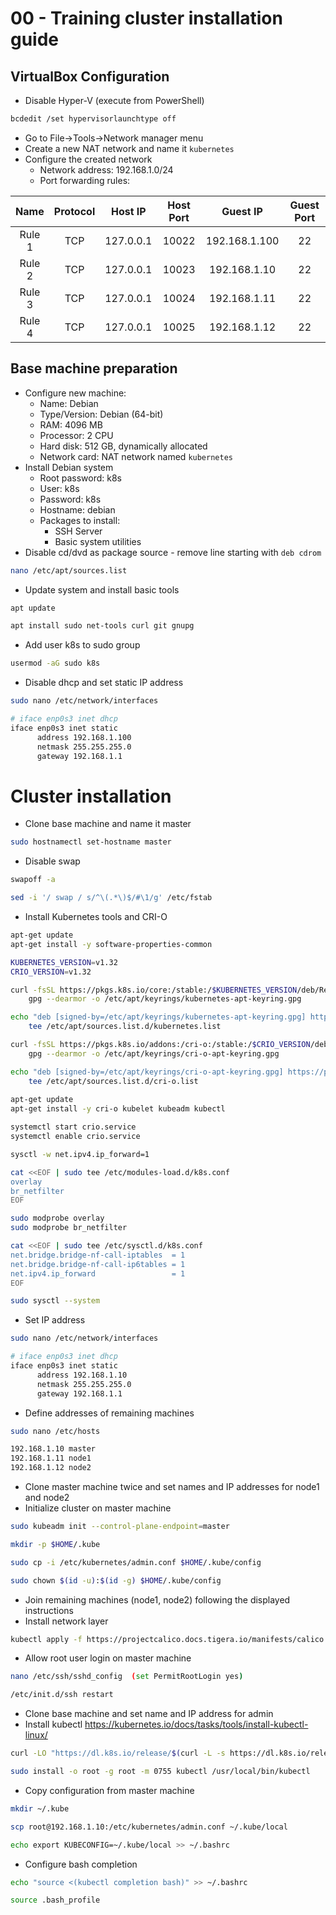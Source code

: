# 00 - Training cluster installation guide
## VirtualBox Configuration

- Disable Hyper-V (execute from PowerShell)
```bash
bcdedit /set hypervisorlaunchtype off
```
- Go to File->Tools->Network manager menu
- Create a new NAT network and name it `kubernetes`
- Configure the created network
    - Network address: 192.168.1.0/24
    - Port forwarding rules:

| Name   |  Protocol  |  Host IP    | Host Port  |   Guest IP    | Guest Port  |
|:------:|:----------:|:-----------:|:----------:|:-------------:|:-----------:|
| Rule 1 |    TCP     |  127.0.0.1  |   10022    | 192.168.1.100 |     22      |
| Rule 2 |    TCP     |  127.0.0.1  |   10023    | 192.168.1.10  |     22      |
| Rule 3 |    TCP     |  127.0.0.1  |   10024    | 192.168.1.11  |     22      |
| Rule 4 |    TCP     |  127.0.0.1  |   10025    | 192.168.1.12  |     22      |

## Base machine preparation

- Configure new machine:
    - Name: Debian
    - Type/Version: Debian (64-bit)
    - RAM: 4096 MB
    - Processor: 2 CPU
    - Hard disk: 512 GB, dynamically allocated
    - Network card: NAT network named `kubernetes`
- Install Debian system
    - Root password: k8s
    - User: k8s
    - Password: k8s
    - Hostname: debian
    - Packages to install:
        - SSH Server
        - Basic system utilities
- Disable cd/dvd as package source - remove line starting with `deb cdrom`
```bash
nano /etc/apt/sources.list
```
- Update system and install basic tools
```bash
apt update 
```
```bash
apt install sudo net-tools curl git gnupg
```
- Add user k8s to sudo group
```bash
usermod -aG sudo k8s
```
- Disable dhcp and set static IP address
```bash
sudo nano /etc/network/interfaces
```
```bash
# iface enp0s3 inet dhcp
iface enp0s3 inet static
      address 192.168.1.100
      netmask 255.255.255.0
      gateway 192.168.1.1
```
# Cluster installation
- Clone base machine and name it master
```bash
sudo hostnamectl set-hostname master
```
- Disable swap
```bash
swapoff -a
```
```bash
sed -i '/ swap / s/^\(.*\)$/#\1/g' /etc/fstab
```
- Install Kubernetes tools and CRI-O
```bash
apt-get update
apt-get install -y software-properties-common

KUBERNETES_VERSION=v1.32
CRIO_VERSION=v1.32

curl -fsSL https://pkgs.k8s.io/core:/stable:/$KUBERNETES_VERSION/deb/Release.key |
    gpg --dearmor -o /etc/apt/keyrings/kubernetes-apt-keyring.gpg

echo "deb [signed-by=/etc/apt/keyrings/kubernetes-apt-keyring.gpg] https://pkgs.k8s.io/core:/stable:/$KUBERNETES_VERSION/deb/ /" |
    tee /etc/apt/sources.list.d/kubernetes.list

curl -fsSL https://pkgs.k8s.io/addons:/cri-o:/stable:/$CRIO_VERSION/deb/Release.key |
    gpg --dearmor -o /etc/apt/keyrings/cri-o-apt-keyring.gpg

echo "deb [signed-by=/etc/apt/keyrings/cri-o-apt-keyring.gpg] https://pkgs.k8s.io/addons:/cri-o:/stable:/$CRIO_VERSION/deb/ /" |
    tee /etc/apt/sources.list.d/cri-o.list
    
apt-get update
apt-get install -y cri-o kubelet kubeadm kubectl

systemctl start crio.service    
systemctl enable crio.service    

sysctl -w net.ipv4.ip_forward=1

cat <<EOF | sudo tee /etc/modules-load.d/k8s.conf
overlay
br_netfilter
EOF

sudo modprobe overlay
sudo modprobe br_netfilter

cat <<EOF | sudo tee /etc/sysctl.d/k8s.conf
net.bridge.bridge-nf-call-iptables  = 1
net.bridge.bridge-nf-call-ip6tables = 1
net.ipv4.ip_forward                 = 1
EOF

sudo sysctl --system
```
- Set IP address
```bash
sudo nano /etc/network/interfaces
```
```bash
# iface enp0s3 inet dhcp
iface enp0s3 inet static
      address 192.168.1.10
      netmask 255.255.255.0
      gateway 192.168.1.1
```
- Define addresses of remaining machines
```bash
sudo nano /etc/hosts
```
```bash
192.168.1.10 master    
192.168.1.11 node1    
192.168.1.12 node2    
```
- Clone master machine twice and set names and IP addresses for node1 and node2
- Initialize cluster on master machine
```bash
sudo kubeadm init --control-plane-endpoint=master
```
```bash
mkdir -p $HOME/.kube
```
```bash
sudo cp -i /etc/kubernetes/admin.conf $HOME/.kube/config
```
```bash
sudo chown $(id -u):$(id -g) $HOME/.kube/config
```
- Join remaining machines (node1, node2) following the displayed instructions
- Install network layer
```bash
kubectl apply -f https://projectcalico.docs.tigera.io/manifests/calico.yaml
```
- Allow root user login on master machine
```bash
nano /etc/ssh/sshd_config  (set PermitRootLogin yes)
```
```bash
/etc/init.d/ssh restart
```
- Clone base machine and set name and IP address for admin
- Install kubectl https://kubernetes.io/docs/tasks/tools/install-kubectl-linux/
```bash
curl -LO "https://dl.k8s.io/release/$(curl -L -s https://dl.k8s.io/release/stable.txt)/bin/linux/amd64/kubectl"
```
```bash
sudo install -o root -g root -m 0755 kubectl /usr/local/bin/kubectl
```
- Copy configuration from master machine
```bash
mkdir ~/.kube
```
```bash
scp root@192.168.1.10:/etc/kubernetes/admin.conf ~/.kube/local
```
```bash
echo export KUBECONFIG=~/.kube/local >> ~/.bashrc
```
- Configure bash completion
```bash
echo "source <(kubectl completion bash)" >> ~/.bashrc
```
```bash
source .bash_profile
```
